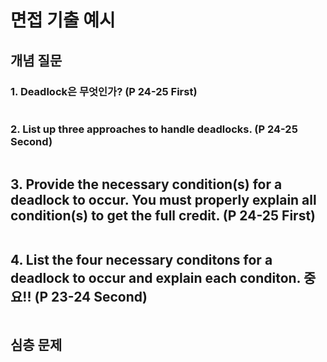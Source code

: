 # 면접 기출 예시

## 개념 질문
### 1. Deadlock은 무엇인가? (P 24-25 First)
~~~
~~~

### 2. List up three approaches to handle deadlocks. (P 24-25 Second)
~~~
~~~

## 3. Provide the necessary condition(s) for a deadlock to occur. You must properly explain all condition(s) to get the full credit. (P 24-25 First)
~~~
~~~

## 4. List the four necessary conditons for a deadlock to occur and explain each conditon. 중요!! (P 23-24 Second)
~~~
~~~

## 심층 문제